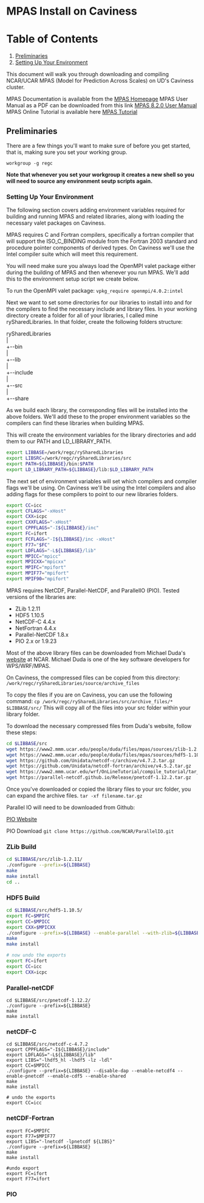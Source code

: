 # MPAS Install on Caviness

# Table of Contents
1. [Preliminaries](#preliminaries)
2. [Setting Up Your Environment](#setting-up-your-environment)
 

This document will walk you through downloading and compiling NCAR/UCAR MPAS (Model for Prediction Across Scales) on UD's Caviness cluster.

MPAS Documentation is available from the [MPAS Homepage](https://mpas-dev.github.io)
MPAS User Manual as a PDF can be downloaded from this link [MPAS 8.2.0 User Manual](https://www2.mmm.ucar.edu/projects/mpas/mpas_atmosphere_users_guide_8.2.0.pdf)
MPAS Online Tutorial is available here [MPAS Tutorial](https://www2.mmm.ucar.edu/projects/mpas/tutorial/v8.0/index.html)

## Preliminaries

There are a few things you'll want to make sure of before you get started, that is, making sure you set your working group.

`workgroup -g regc`

**Note that whenever you set your workgroup it creates a new shell so you will need to source any environment seutp scripts again.**

### Setting Up Your Environment

The following section covers adding environment variables required for building and running MPAS and related libraries, along with loading the necessary valet packages on Caviness.

MPAS requires C and Fortran compilers, specifically a fortran compiler that will support the ISO_C_BINDING module from the Fortran 2003 standard and procedure pointer components of derived types. On Caviness we'll use the Intel compiler suite which will meet this requirement. 

You will need make sure you always load the OpenMPI valet package either during the building of MPAS and then whenever you run MPAS. We'll add this to the environment setup script we create below.

To run the OpenMPI valet package:
`vpkg_require openmpi/4.0.2:intel`

Next we want to set some directories for our libraries to install into and for the compilers to find the necessary include and library files. In your working directory create a folder for all of your libraries, I called mine rySharedLibraries. In that folder, create the following folders structure: 

rySharedLibraries    
 |  
 +--bin  
 |  
 +--lib  
 |  
 +--include  
 |   
 +--src  
 |  
 +--share  

As we build each library, the corresponding files will be installed into the above folders. We'll add these to the proper environment variables so the compilers can find these libraries when building MPAS.

This will create the environment variables for the library directories and add them to our PATH and LD_LIBRARY_PATH.

```bash
export LIBBASE=/work/regc/rySharedLibraries
export LIBSRC=/work/regc/rySharedLibraries/src
export PATH=${LIBBASE}/bin:$PATH
export LD_LIBRARY_PATH=${LIBBASE}/lib:$LD_LIBRARY_PATH
```

The next set of environment variables will set which compilers and compiler flags we'll be using. On Caviness we'll be using the Intel compilers and also adding flags for these compilers to point to our new libraries folders.

```bash
export CC=icc
export CFLAGS="-xHost"
export CXX=icpc
export CXXFLAGS="-xHost"
export CPPFLAGS="-I${LIBBASE}/inc"
export FC=ifort
export FCFLAGS="-I${LIBBASE}/inc -xHost" 
export F77="$FC"
export LDFLAGS="-L${LIBBASE}/lib"
export MPICC="mpicc"
export MPICXX="mpicxx"
export MPIFC="mpifort"
export MPIF77="mpifort"
export MPIF90="mpifort"
```

MPAS requires NetCDF, Parallel-NetCDF, and ParallelIO (PIO). Tested versions of the libraries are:
- ZLib 1.2.11
- HDF5 1.10.5
- NetCDF-C 4.4.x
- NetFortran 4.4.x
- Parallel-NetCDF 1.8.x
- PIO 2.x or 1.9.23

Most of the above library files can be downloaded from Michael Duda's [website](https://www2.mmm.ucar.edu/people/duda/files/mpas/sources/) at NCAR. Michael Duda is one of the key software developers for WPS/WRF/MPAS.

On Caviness, the compressed files can be copied from this directory:
`/work/regc/rySharedLibraries/source/archive_files`

To copy the files if you are on Caviness, you can use the following command:
`cp /work/regc/rySharedLibraries/src/archive_files/* $LIBBASE/src/`
This will copy all of the files into your src folder within your library folder.

To download the necessary compressed files from Duda's website, follow these steps:

```bash
cd $LIBBASE/src
wget https://www2.mmm.ucar.edu/people/duda/files/mpas/sources/zlib-1.2.11.tar.gz
wget https://www2.mmm.ucar.edu/people/duda/files/mpas/sources/hdf5-1.10.5.tar.bz2
wget https://github.com/Unidata/netcdf-c/archive/v4.7.2.tar.gz
wget https://github.com/Unidata/netcdf-fortran/archive/v4.5.2.tar.gz
wget https://www2.mmm.ucar.edu/wrf/OnLineTutorial/compile_tutorial/tar_files/libpng-1.2.50.tar.gz
wget https://parallel-netcdf.github.io/Release/pnetcdf-1.12.2.tar.gz
```

Once you've downloaded or copied the library files to your src folder, you can expand the archive files.
`tar -xf filename.tar.gz` 

Parallel IO will need to be downloaded from Github:

[PIO Website](https://ncar.github.io/ParallelIO/)

PIO Download
`git clone https://github.com/NCAR/ParallelIO.git`

### ZLib Build

```bash
cd $LIBBASE/src/zlib-1.2.11/
./configure --prefix=${LIBBASE}
make
make install
cd ..
```

### HDF5 Build

```bash
cd $LIBBASE/src/hdf5-1.10.5/
export FC=$MPIFC
export CC=$MPICC
export CXX=$MPICXX
./configure --prefix=${LIBBASE} --enable-parallel --with-zlib=${LIBBASE} --enable-fortran --enable-shared
make
make install

# now undo the exports
export FC=ifort
export CC=icc
export CXX=icpc
```

### Parallel-netCDF

```console
cd $LIBBASE/src/pnetcdf-1.12.2/
./configure --prefix=${LIBBASE}
make
make install
```


### netCDF-C

```console
cd $LIBBASE/src/netcdf-c-4.7.2
export CPPFLAGS="-I${LIBBASE}/include"
export LDFLAGS="-L${LIBBASE}/lib"
export LIBS="-lhdf5_hl -lhdf5 -lz -ldl"
export CC=$MPICC
./configure --prefix=${LIBBASE} --disable-dap --enable-netcdf4 --enable-pnetcdf --enable-cdf5 --enable-shared
make
make install

# undo the exports
export CC=icc
```


### netCDF-Fortran

```console
export FC=$MPIFC
export F77=$MPIF77
export LIBS="-lnetcdf -lpnetcdf ${LIBS}"
./configure --prefix=${LIBBASE}
make
make install

#undo export
export FC=ifort
export F77=ifort
```

### PIO


